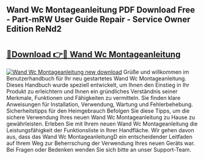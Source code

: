## Wand Wc Montageanleitung PDF Download Free - Part-mRW User Guide Repair - Service Owner Edition ReNd2

# <h2><a href="http://df7dw46.blite.top/?on=Wand+Wc+Montageanleitung">🔗Download 👉🔴 Wand Wc Montageanleitung</a></h2>

[![Wand Wc Montageanleitung new download](https://i.imgur.com/lujVjoI.png)](http://df7dw46.blite.top/?on=Wand+Wc+Montageanleitung)
Grüße und willkommen im Benutzerhandbuch für Ihr neu gestartetes Wand Wc Montageanleitung. Dieses Handbuch wurde speziell entwickelt, um Ihnen den Einstieg in Ihr Produkt zu erleichtern und Ihnen ein gründliches Verständnis seiner Merkmale, Funktionen und Fähigkeiten zu vermitteln. Sie finden klare Anweisungen für Installation, Verwendung, Wartung und Fehlerbehebung. Sicherheitstipps für den Heimgebrauch Befolgen Sie diese Tipps, um die sichere Verwendung Ihres neuen Wand Wc Montageanleitung zu Hause zu gewährleisten. Erleben Sie mit Ihrem neuen Wand Wc Montageanleitung die Leistungsfähigkeit der Funktionsliste in Ihrer Handfläche. Wir gehen davon aus, dass das Wand Wc MontageanleitungD ein entscheidender Leitfaden auf Ihrem Weg zur Beherrschung der Verwendung Ihres neuen Geräts war. Bei Fragen oder Bedenken wenden Sie sich bitte an unser Support-Team.
